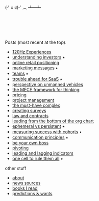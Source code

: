 <br/>
<br/>

(╯ಠ ಠ)╯︵ ┻━┻

<br/>
<br/>
<br/>
<br/>

Posts (most recent at the top).

- [120Hz Experiences](docs/2021-10-18-the-120Hz-experience.md)
- [understanding investors](docs/2020-08-06-understanding-investors.md) ⭑
- [online retail positioning](docs/2020-04-29-online-retail-positioning.md)
- [marketing messages](docs/2019-03-12-marketing-messages.md) ⭑
- [teams](docs/2018-05-06-teams.md) ⭑
- [trouble ahead for SaaS](docs/2017-12-03-trouble-ahead-for-saas.md) ⭑
- [perspective on unmanned vehicles](docs/2017-02-25-perspective-on-unmanned-vehicles.md)
- [the MECE framework for thinking](docs/2016-05-16-the-MECE-framework-for-thinking.md)
- [pricing](docs/2016-04-23-pricing.md)
- [project management](docs/2016-04-17-project-management.md)
- [the must-have complex](docs/2015-08-31-the-must-have-complex.md)
- [creating surveys](docs/2015-07-26-creating-surveys.md)
- [law and contracts](docs/2015-06-19-law-and-contracts.md)
- [leading from the bottom of the org chart](docs/2015-04-22-leading-from-the-bottom-of-the-org-chart.md)
- [ephemeral vs persistent](docs/2015-04-19-ephemeral-vs-persistent-products.md) ⭑
- [measuring success with cohorts](docs/2015-04-08-measuring-success-with-cohorts.md) ⭑
- [communication principles](docs/2015-04-04-communication-principles.md) ⭑
- [be your own boss](docs/2015-03-24-be-your-own-boss.md)
- [pivoting](docs/2015-03-19-pivoting.md)
- [leading and lagging indicators](docs/2015-03-08-leading-and-lagging-indicators.md)
- [one cell to rule them all](docs/2014-12-21-one-cell-to-rule-them-all.md) ⭑

other stuff

- [about](docs/about.md)
- [news sources](docs/intro/news-sources.md)
- [books I read](docs/books.md)
- [predictions & wants](docs/predictions-and-wants.md)
